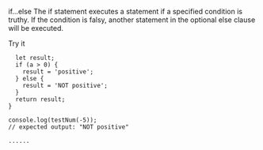 if...else
The if statement executes a statement if a specified condition is truthy. If the condition is falsy, another statement in the optional else clause will be executed.

Try it

```function testNum(a) {
  let result;
  if (a > 0) {
    result = 'positive';
  } else {
    result = 'NOT positive';
  }
  return result;
}

console.log(testNum(-5));
// expected output: "NOT positive"

......


